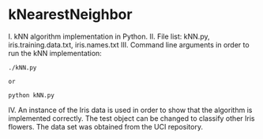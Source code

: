 # kNearestNeighbor
I. kNN algorithm implementation in Python.
II. File list: kNN.py, iris.training.data.txt, iris.names.txt
III. Command line arguments in order to run the kNN implementation:

    ./kNN.py 

	or 

    python kNN.py
    
IV. An instance of the Iris data is used in order to show that the algorithm
    is implemented correctly. The test object can be changed to classify other
    Iris flowers. The data set was obtained from the UCI repository. 

